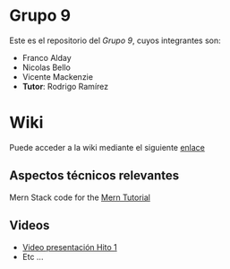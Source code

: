 # Grupo 9
Este es el repositorio del *Grupo 9*, cuyos integrantes son:
* Franco Alday
* Nicolas Bello
* Vicente Mackenzie
* **Tutor**: Rodrigo Ramírez

# Wiki
Puede acceder a la wiki mediante el siguiente [enlace](https://github.com/Zurickata/INF236-2023-2-GRUPO-9/wiki)

## Aspectos técnicos relevantes
Mern Stack code for the [Mern Tutorial](https://www.mongodb.com/languages/mern-stack-tutorial)

## Videos
* [Video presentación Hito 1](https://www.youtube.com/)
* Etc ...
